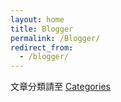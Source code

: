 ```yaml
---
layout: home
title: Blogger
permalink: /Blogger/
redirect_from:
  - /blogger/
---
```


文章分類請至 [Categories](/Categories)
